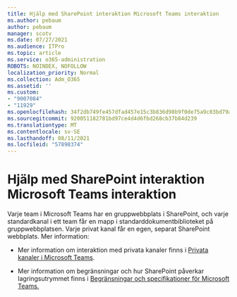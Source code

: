 ```yaml
---
title: Hjälp med SharePoint interaktion Microsoft Teams interaktion
ms.author: pebaum
author: pebaum
manager: scotv
ms.date: 07/27/2021
ms.audience: ITPro
ms.topic: article
ms.service: o365-administration
ROBOTS: NOINDEX, NOFOLLOW
localization_priority: Normal
ms.collection: Adm_O365
ms.assetid: ''
ms.custom:
- "9007084"
- "11929"
ms.openlocfilehash: 34f2db749fe457dfad457e15c3b836d98b9f0de75a9c03bd79a3c1a8f4d4d4de
ms.sourcegitcommit: 920051182781bd97ce4d4d6fbd268cb37b84d239
ms.translationtype: MT
ms.contentlocale: sv-SE
ms.lasthandoff: 08/11/2021
ms.locfileid: "57898374"
---
```

# <a name="help-with-the-sharepoint-and-microsoft-teams-interaction"></a>Hjälp med SharePoint interaktion Microsoft Teams interaktion

Varje team i Microsoft Teams har en gruppwebbplats i SharePoint, och varje standardkanal i ett team får en mapp i standarddokumentbiblioteket på gruppwebbplatsen. Varje privat kanal får en egen, separat SharePoint webbplats. Mer information:

- Mer information om interaktion med privata kanaler finns i [Privata kanaler i Microsoft Teams](https://docs.microsoft.com/MicrosoftTeams/private-channels#private-channel-sharepoint-sites).

- Mer information om begränsningar och hur SharePoint påverkar lagringsutrymmet finns i [Begränsningar och specifikationer för Microsoft Teams.](https://docs.microsoft.com/microsoftteams/limits-specifications-teams#storage) 
